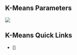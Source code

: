 ## K-Means Parameters ##
![](https://github.com/Avkash/mldl/blob/master/algos/kmeans.png?raw=true)

## K-Means Quick Links ##

 - []
